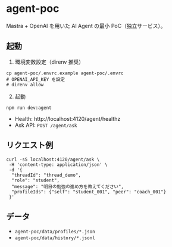 # agent-poc

Mastra + OpenAI を用いた AI Agent の最小 PoC（独立サービス）。

## 起動

1) 環境変数設定（direnv 推奨）

```
cp agent-poc/.envrc.example agent-poc/.envrc
# OPENAI_API_KEY を設定
# direnv allow
```

2) 起動

```
npm run dev:agent
```

- Health: http://localhost:4120/agent/healthz
- Ask API: `POST /agent/ask`

## リクエスト例

```
curl -sS localhost:4120/agent/ask \
 -H 'content-type: application/json' \
 -d '{
  "threadId": "thread_demo",
  "role": "student",
  "message": "明日の勉強の進め方を教えてください",
  "profileIds": {"self": "student_001", "peer": "coach_001"}
 }'
```

## データ
- `agent-poc/data/profiles/*.json`
- `agent-poc/data/history/*.jsonl`

